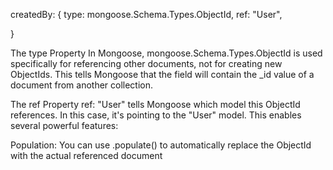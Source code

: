 createdBy: {
type: mongoose.Schema.Types.ObjectId,
ref: "User",

}

The type Property
In Mongoose, mongoose.Schema.Types.ObjectId is used specifically for
referencing other documents, not for creating new ObjectIds.
This tells Mongoose that the field will contain
the \_id value of a document from another collection.

The ref Property
ref: "User" tells Mongoose which model this ObjectId
references. In this case, it's pointing to the "User" model.
This enables several powerful features:

Population: You can use .populate() to
automatically replace the ObjectId with the actual referenced document
